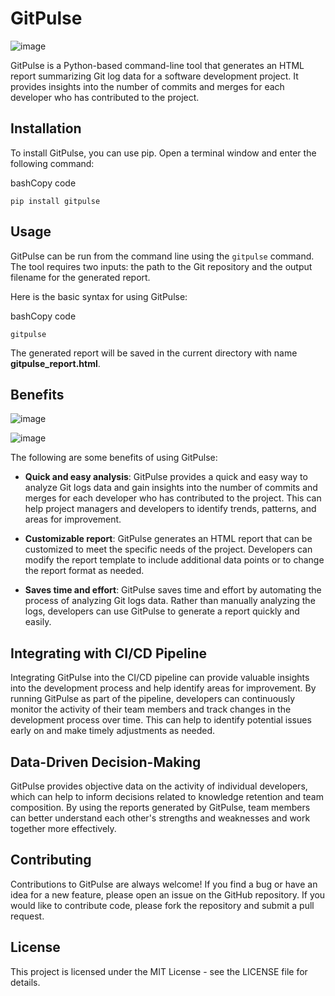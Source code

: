GitPulse
========
![image](https://user-images.githubusercontent.com/82222256/232227058-d90fe7c8-26cb-4d04-9d98-01aec5510a08.png)

GitPulse is a Python-based command-line tool that generates an HTML report summarizing Git log data for a software development project. It provides insights into the number of commits and merges for each developer who has contributed to the project.

Installation
------------

To install GitPulse, you can use pip. Open a terminal window and enter the following command:

bashCopy code

`pip install gitpulse`

Usage
-----

GitPulse can be run from the command line using the `gitpulse` command. The tool requires two inputs: the path to the Git repository and the output filename for the generated report.

Here is the basic syntax for using GitPulse:

bashCopy code

`gitpulse `

The generated report will be saved in the current directory with name **gitpulse_report.html**.

Benefits
--------
![image](https://user-images.githubusercontent.com/82222256/232167548-b4767c2e-737b-42cb-b66b-aad78ad29602.png)

![image](https://user-images.githubusercontent.com/82222256/232167592-62605251-8ec7-4f9e-a396-2c35beb83d71.png)

The following are some benefits of using GitPulse:

*   **Quick and easy analysis**: GitPulse provides a quick and easy way to analyze Git logs data and gain insights into the number of commits and merges for each developer who has contributed to the project. This can help project managers and developers to identify trends, patterns, and areas for improvement.
    
*   **Customizable report**: GitPulse generates an HTML report that can be customized to meet the specific needs of the project. Developers can modify the report template to include additional data points or to change the report format as needed.
    
*   **Saves time and effort**: GitPulse saves time and effort by automating the process of analyzing Git logs data. Rather than manually analyzing the logs, developers can use GitPulse to generate a report quickly and easily.
    

Integrating with CI/CD Pipeline
-------------------------------

Integrating GitPulse into the CI/CD pipeline can provide valuable insights into the development process and help identify areas for improvement. By running GitPulse as part of the pipeline, developers can continuously monitor the activity of their team members and track changes in the development process over time. This can help to identify potential issues early on and make timely adjustments as needed.

Data-Driven Decision-Making
---------------------------

GitPulse provides objective data on the activity of individual developers, which can help to inform decisions related to knowledge retention and team composition. By using the reports generated by GitPulse, team members can better understand each other's strengths and weaknesses and work together more effectively.

Contributing
------------

Contributions to GitPulse are always welcome! If you find a bug or have an idea for a new feature, please open an issue on the GitHub repository. If you would like to contribute code, please fork the repository and submit a pull request.

License
-------

This project is licensed under the MIT License - see the LICENSE file for details.
